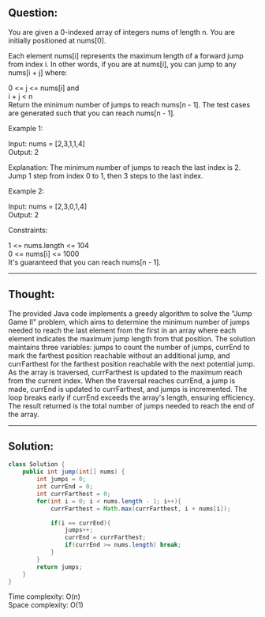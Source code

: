 ## Question:

You are given a 0-indexed array of integers nums of length n. You are initially positioned at nums[0].  

Each element nums[i] represents the maximum length of a forward jump from index i. In other words, if you are at nums[i], you can jump to any nums[i + j] where:  

0 <= j <= nums[i] and  
i + j < n  
Return the minimum number of jumps to reach nums[n - 1]. The test cases are generated such that you can reach nums[n - 1].  

Example 1:  

Input: nums = [2,3,1,1,4]  
Output: 2  

Explanation: The minimum number of jumps to reach the last index is 2. Jump 1 step from index 0 to 1, then 3 steps to the last index.  

Example 2:  

Input: nums = [2,3,0,1,4]  
Output: 2  

Constraints:  

1 <= nums.length <= 104  
0 <= nums[i] <= 1000  
It's guaranteed that you can reach nums[n - 1].  

---
## Thought: 

The provided Java code implements a greedy algorithm to solve the "Jump Game II" problem, which aims to determine the minimum number of jumps needed to reach the last element from the first in an array where each element indicates the maximum jump length from that position. The solution maintains three variables: jumps to count the number of jumps, currEnd to mark the farthest position reachable without an additional jump, and currFarthest for the farthest position reachable with the next potential jump. As the array is traversed, currFarthest is updated to the maximum reach from the current index. When the traversal reaches currEnd, a jump is made, currEnd is updated to currFarthest, and jumps is incremented. The loop breaks early if currEnd exceeds the array's length, ensuring efficiency. The result returned is the total number of jumps needed to reach the end of the array.  

---
## Solution:
```Java
class Solution {
    public int jump(int[] nums) {
        int jumps = 0;
        int currEnd = 0;
        int currFarthest = 0;
        for(int i = 0; i < nums.length - 1; i++){
            currFarthest = Math.max(currFarthest, i + nums[i]);

            if(i == currEnd){
                jumps++;
                currEnd = currFarthest;
                if(currEnd >= nums.length) break;
            }
        }
        return jumps;
    }
}
```
Time complexity: O(n)  
Space complexity: O(1)
